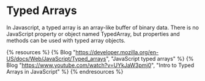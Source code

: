 # Typed Arrays

In Javascript, a typed array is an array-like buffer of binary data. There is no JavaScript property or object named TypedArray, but properties and methods can be used with typed array objects.

{% resources %}
  {% Blog "https://developer.mozilla.org/en-US/docs/Web/JavaScript/Typed_arrays", "JavaScript typed arrays" %}
  {% Blog "https://www.youtube.com/watch?v=UYkJaW3pmj0", "Intro to Typed Arrays in JavaScript" %}
{% endresources %}
